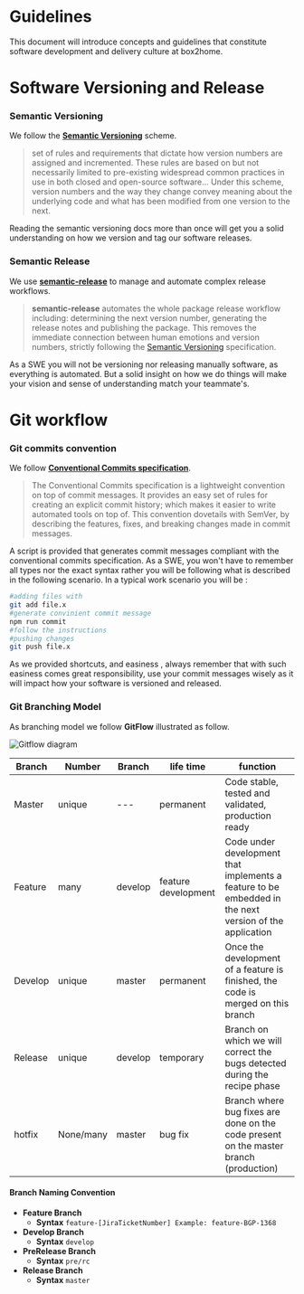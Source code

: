 # Guidelines

This document will introduce concepts and guidelines that constitute software development and delivery culture at box2home.

# Software Versioning and Release 

### Semantic Versioning

We follow the [**Semantic Versioning**](https://semver.org/#summary]) scheme.
> set of rules and requirements that dictate how version numbers are assigned and incremented. These rules are based on but not necessarily limited to pre-existing widespread common practices in use in both closed and open-source software... Under this scheme, version numbers and the way they change convey meaning about the underlying code and what has been modified from one version to the next.

Reading the semantic versioning docs more than once will get you a solid understanding on how we version and tag our software releases. 

### Semantic Release

We use **[semantic-release](https://github.com/semantic-release/semantic-release)** to manage and automate complex release workflows.
>**semantic-release** automates the whole package release workflow including: determining the next version number, generating the release notes and publishing the package.
This removes the immediate connection between human emotions and version numbers, strictly following the [Semantic Versioning](http://semver.org/) specification.

As a SWE you will not be versioning nor releasing manually software, as everything is automated. But a solid insight on how we do things will make your vision and sense of understanding match your teammate's.
# Git workflow

### Git commits convention
We follow **[Conventional Commits specification](https://www.conventionalcommits.org/en/v1.0.0/)**.
>The Conventional Commits specification is a lightweight convention on top of commit messages. It provides an easy set of rules for creating an explicit commit history; which makes it easier to write automated tools on top of. This convention dovetails with SemVer, by describing the features, fixes, and breaking changes made in commit messages.

A script is provided that generates commit messages compliant with the conventional commits specification. 
As a SWE, you won't have to remember all types nor the exact syntax rather you will be following what is described in the following scenario.
In a typical work scenario you will be :
```bash
#adding files with
git add file.x
#generate convinient commit message
npm run commit
#follow the instructions
#pushing changes
git push file.x
```
As we provided shortcuts, and easiness , always remember that with such easiness comes great responsibility, use your commit messages wisely as it will impact how your software is versioned and released.
### Git Branching Model
As branching model we follow **GitFlow**  illustrated as follow.

 ![Gitflow diagram](https://i1.wp.com/lanziani.com/slides/gitflow/images/gitflow_1.png)
 
|Branch | Number |Branch|life time|function
|--|--|--|--|--|
| Master | unique |---|permanent| Code stable, tested and validated, production ready
|Feature |many|develop|feature development|Code under development that implements a feature to be embedded in the next version of the application|
|Develop|unique|master|permanent|Once the development of a feature is finished, the code is merged on this branch|
|Release|unique|develop|temporary|Branch on which we will correct the bugs detected during the recipe phase|
|hotfix|None/many|master|bug fix|Branch where bug fixes are done on the code present on the master branch (production)|

#### Branch Naming Convention
* **Feature Branch**
	* **Syntax**
		 ``feature-[JiraTicketNumber] Example: feature-BGP-1368``
* **Develop Branch**
	* **Syntax**
	``develop``
* **PreRelease Branch**
	* **Syntax**
	``pre/rc``
* **Release Branch**
	* **Syntax**
	``master``
